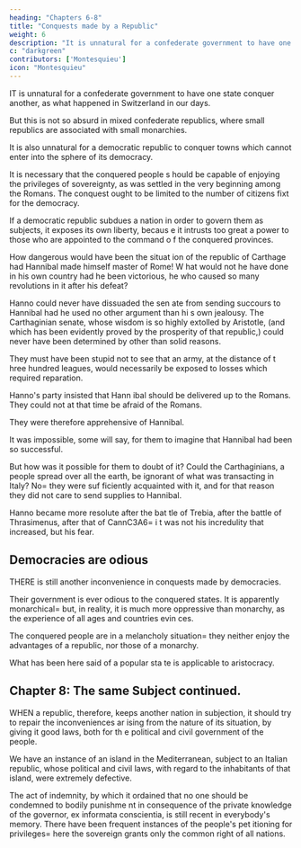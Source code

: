 ```yaml
---
heading: "Chapters 6-8"
title: "Conquests made by a Republic"
weight: 6
description: "It is unnatural for a confederate government to have one state conquer another, as what happened in Switzerland in our days"
c: "darkgreen"
contributors: ['Montesquieu']
icon: "Montesquieu"
---
```




IT is unnatural for a confederate government to have one state conquer another, as what happened in Switzerland in our days. 

But this is not so absurd in mixed confederate republics, where small republics are associated with small monarchies.

It is also unnatural for a democratic republic to conquer towns which cannot enter into the sphere of its democracy. 

It is necessary that the conquered people s hould be capable of enjoying the privileges of sovereignty, as was settled  in the very beginning among the Romans. The conquest ought to be limited to the number of citizens fixt for the democracy.

If a democratic republic subdues a nation in order to govern them as subjects, it exposes its own liberty, becaus e it intrusts too great a power to those who are appointed to the command o f the conquered provinces.

How dangerous would have been the situat ion of the republic of Carthage had Hannibal made himself master of Rome! W hat would not he have done in his own country had he been victorious, he who caused so many revolutions in it after his defeat?

Hanno could never have dissuaded the sen ate from sending succours to Hannibal had he used no other argument than hi s own jealousy. The Carthaginian senate, whose wisdom is so highly extolled by Aristotle, (and which has been evidently proved by the prosperity of  that republic,) could never have been determined by other than solid reasons. 

They must have been stupid not to see that an army, at the distance of t hree hundred leagues, would necessarily be exposed to losses which required reparation.

Hanno's party insisted that Hann ibal should be delivered up to the Romans. They could not at that time be afraid of the  Romans.

They were therefore apprehensive of Hannibal.

It was impossible, some will say, for them to imagine that Hannibal had been so successful. 

But how was it possible for them to doubt of it? Could the Carthaginians, a people spread over all the earth, be ignorant of what was transacting in Italy? No= they were suf ficiently acquainted with it, and for that reason they did not care to send supplies to Hannibal.

Hanno became more resolute after the bat tle of Trebia, after the battle of Thrasimenus, after that of CannC3A6= i t was not his incredulity that increased, but his fear.



<!-- ## Chapter 7: The same Subject continued -->


## Democracies are odious

THERE is still another inconvenience in conquests made by democracies. 

Their government is ever odious to the conquered states. It is apparently monarchical= but, in reality, it is much more oppressive than monarchy, as the experience of all ages and countries evin ces.

The conquered people are in a melancholy situation= they neither enjoy the advantages of a republic, nor those of a monarchy.

What has been here said of a popular sta te is applicable to aristocracy.


## Chapter 8: The same Subject continued.

WHEN a republic, therefore, keeps another nation in subjection, it should try to repair the inconveniences ar ising from the nature of its situation, by giving it good laws, both for th e political and civil government of the people.

We have an instance of an island in the Mediterranean, subject to an Italian republic, whose political and civil laws, with regard to the inhabitants of that island, were extremely defective. 

The act of indemnity, by which it ordained that no one should be condemned to bodily punishme nt in consequence of the private knowledge of the governor, ex informata conscientia, is still recent in everybody's memory. There have been frequent instances of the people's pet itioning for privileges= here the sovereign grants only the common right of all nations.
